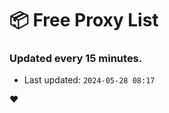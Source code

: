 # :package: Free Proxy List
### Updated every 15 minutes.

- Last updated: `2024-05-28 08:17`

:heart:
